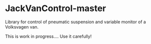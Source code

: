 # JackVanControl-master
Library for control of pneumatic suspension and variable monitor of a Volksvagen van.


This is work in progress.... Use it carefully!
